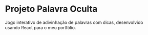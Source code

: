 # Projeto Palavra Oculta
 Jogo interativo de adivinhação de palavras com dicas, desenvolvido usando React para o meu portfólio.

